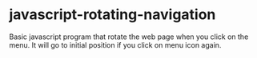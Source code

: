 # javascript-rotating-navigation

Basic javascript program that rotate the web page when you click on the menu. It will go to initial position if you click on menu icon again. 
